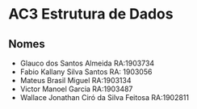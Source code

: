 # AC3 Estrutura de Dados

## Nomes
- Glauco dos Santos Almeida RA:1903734
- Fabio Kallany Silva Santos RA: 1903056
- Mateus Brasil Miguel RA:1903134
- Victor Manoel Garcia RA:1903487
- Wallace Jonathan Ciró da Silva Feitosa RA:1902811
